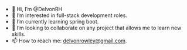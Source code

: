 - 👋 Hi, I’m @DelvonRH
- 👀 I’m interested in full-stack development roles.
- 🌱 I’m currently learning spring boot.
- 💞️ I’m looking to collaborate on any project that allows me to learn new skills.
- 📫 How to reach me: delvonrowley@gmail.com.

<!---
DelvonRH/DelvonRH is a ✨ special ✨ repository because its `README.md` (this file) appears on your GitHub profile.
You can click the Preview link to take a look at your changes.
--->
